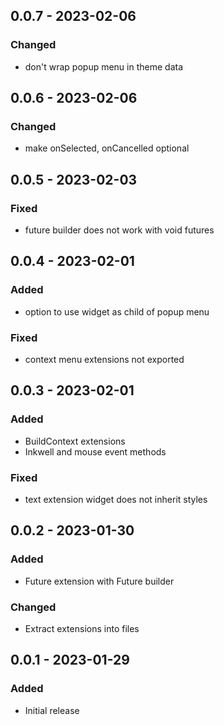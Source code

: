 ## 0.0.7 - 2023-02-06
### Changed
- don't wrap popup menu in theme data

## 0.0.6 - 2023-02-06
### Changed
- make onSelected, onCancelled optional

## 0.0.5 - 2023-02-03
### Fixed
- future builder does not work with void futures

## 0.0.4 - 2023-02-01
### Added
- option to use widget as child of popup menu

### Fixed
- context menu extensions not exported

## 0.0.3 - 2023-02-01
### Added
- BuildContext extensions
- Inkwell and mouse event methods

### Fixed
- text extension widget does not inherit styles

## 0.0.2 - 2023-01-30
### Added
- Future extension with Future builder

### Changed
- Extract extensions into files

## 0.0.1 - 2023-01-29
### Added
- Initial release